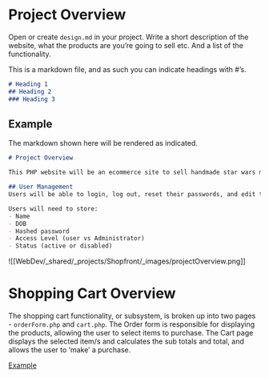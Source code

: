 
# Project Overview

Open or create `design.md` in your project. Write a short description of the website, what the products are you’re going to sell etc. And a list of the functionality.

This is a markdown file, and as such you can indicate headings with #’s.

```markdown
# Heading 1
## Heading 2
### Heading 3
```

## Example

The markdown shown here will be rendered as indicated.

```markdown
# Project Overview

This PHP website will be an ecommerce site to sell handmade star wars memorabilia.

## User Management
Users will be able to login, log out, reset their passwords, and edit their details.

Users will need to store:
- Name
- DOB
- Hashed password
- Access Level (user vs Administrator)
- Status (active or disabled)
```

![[WebDev/_shared/_projects/Shopfront/_images/projectOverview.png]]


# Shopping Cart Overview

The shopping cart functionality, or subsystem, is broken up into two pages - `orderForm.php` and `cart.php`. The Order form is responsible for displaying the products, allowing the user to select items to purchase. The Cart page displays the selected item/s and calculates the sub totals and total, and allows the user to ‘make’ a purchase.

[Example](https://drive.google.com/file/d/1pcbU9X2vxiTqaxBkXhadTkw6CL3NHcSS/view?usp=drive_web)
